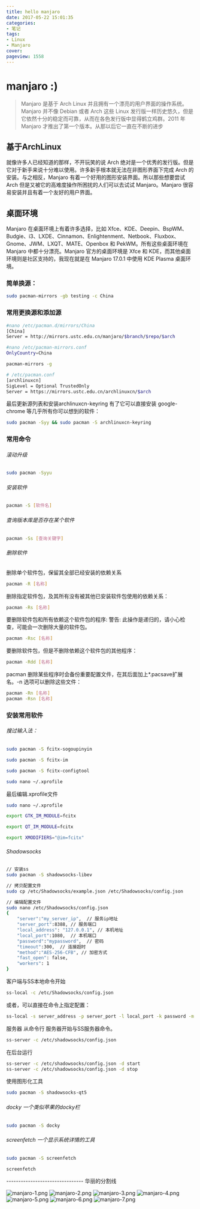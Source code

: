```yaml
---
title: hello manjaro
date: 2017-05-22 15:01:35
categories:
- 笔记
tags:
- Linux
- Manjaro
cover: 
pageview: 1558
---
```


# manjaro :)

>Manjaro 是基于 Arch Linux 并且拥有一个漂亮的用户界面的操作系统。 Manjaro 并不像 Debian 或者 Arch 这些 Linux 发行版一样历史悠久，但是它依然十分的稳定而可靠，从而在各色发行版中显得鹤立鸡群。2011 年 Manjaro 才推出了第一个版本。从那以后它一直在不断的进步

## 基于ArchLinux
就像许多人已经知道的那样，不开玩笑的说 Arch 绝对是一个优秀的发行版。但是它对于新手来说十分难以使用。许多新手根本就无法在非图形界面下完成 Arch 的安装。与之相反，Manjaro 有着一个好用的图形安装界面。所以那些想要尝试 Arch 但是又被它的高难度操作所困扰的人们可以去试试 Manjaro。Manjaro 很容易安装并且有着一个友好的用户界面。

## 桌面环境
Manjaro 在桌面环境上有着许多选择，比如 Xfce、KDE、Deepin、BspWM、Budgie、i3、LXDE、Cinnamon、Enlightenment、Netbook、Fluxbox、Gnome、JWM、LXQT、MATE、Openbox 和 PekWM。所有这些桌面环境在 Manjaro 中都十分漂亮。Manjaro 官方的桌面环境是 Xfce 和 KDE，而其他桌面环境则是社区支持的，我现在就是在 Manjaro 17.0.1 中使用 KDE Plasma 桌面环境。


### 简单换源：
```bash
sudo pacman-mirrors -gb testing -c China
```

### 常用更换源和添加源
```bash
#nano /etc/pacman.d/mirrors/China
[China]
Server = http://mirrors.ustc.edu.cn/manjaro/$branch/$repo/$arch

#nano /etc/pacman-mirrors.conf
OnlyCountry=China

pacman-mirrors -g
```

```bash
# /etc/pacman.conf
[archlinuxcn]
SigLevel = Optional TrustedOnly
Server = https://mirrors.ustc.edu.cn/archlinuxcn/$arch
```

最后更新源列表和安装archlinuxcn-keyring 有了它可以直接安装 google-chrome 等几乎所有你可以想到的软件：
```bash
sudo pacman -Syy && sudo pacman -S archlinuxcn-keyring
```

### 常用命令

###### 滚动升级
```bash
sudo pacman -Syyu
```

###### 安装软件
```bash
pacman -S [软件名]
```

###### 查询版本库是否存在某个软件
```bash
pacman -Ss [查询关键字]
```

###### 删除软件

删除单个软件包，保留其全部已经安装的依赖关系
```bash
pacman -R [名称]
```

删除指定软件包，及其所有没有被其他已安装软件包使用的依赖关系：
```bash
pacman -Rs [名称]
```

要删除软件包和所有依赖这个软件包的程序: 警告: 此操作是递归的，请小心检查，可能会一次删除大量的软件包。
```bash
pacman -Rsc [名称]
```

要删除软件包，但是不删除依赖这个软件包的其他程序：
```bash
pacman -Rdd [名称]
```

pacman 删除某些程序时会备份重要配置文件，在其后面加上*.pacsave扩展名。-n 选项可以删除这些文件：
```bash
pacman -Rn [名称]
pacman -Rsn [名称]
```

### 安装常用软件

###### 搜过输入法：

```bash
sudo pacman -S fcitx-sogoupinyin

sudo pacman -S fcitx-im

sudo pacman -S fcitx-configtool

sudo nano ~/.xprofile
```

最后编辑.xprofile文件

```bash
sudo nano ~/.xprofile

export GTK_IM_MODULE=fcitx

export QT_IM_MODULE=fcitx

export XMODIFIERS="@im=fcitx"
```

###### Shadowsocks

```bash
// 安装ss
sudo pacman -S shadowsocks-libev

// 拷贝配置文件
sudo cp /etc/Shadowsocks/example.json /etc/Shadowsocks/config.json

// 编辑配置文件
sudo nano /etc/Shadowsocks/config.json
{
    "server":"my_server_ip",  // 服务ip地址
    "server_port":8388, // 服务端口
    "local_address": "127.0.0.1", // 本机地址
    "local_port":1080,  // 本机端口
    "password":"mypassword",  // 密码
    "timeout":300,  // 连接超时
    "method":"AES-256-CFB", // 加密方式
    "fast_open": false,
    "workers": 1
}
```

客户端与SS本地命令开始

```bash
ss-local -c /etc/Shadowsocks/config.json
```

或者，可以直接在命令上指定配置：

```bash
ss-local -s server_address -p server_port -l local_port -k password -m encryption_method
```

服务器 从命令行 服务器开始与SS服务器命令。

```bash
ss-server -c /etc/shadowsocks/config.json
```

在后台运行

```bash
ss-server -c /etc/shadowsocks/config.json -d start
ss-server -c /etc/shadowsocks/config.json -d stop
```

使用图形化工具

```bash
sudo pacman -S shadowsocks-qt5
```

###### docky 一个类似苹果的docky栏

```bash
sudo pacman -S docky
```

###### screenfetch 一个显示系统详情的工具

```bash
sudo pacman -S screenfetch

screenfetch
```

-------------------------------- 华丽的分割线


![manjaro-1.png](///qiniu.miiiku.xyz/manjaro-1.png)
![manjaro-2.png](///qiniu.miiiku.xyz/manjaro-2.png)
![manjaro-3.png](///qiniu.miiiku.xyz/manjaro-3.png)
![manjaro-4.png](///qiniu.miiiku.xyz/manjaro-4.png)
![manjaro-5.png](///qiniu.miiiku.xyz/manjaro-5.png)
![manjaro-6.png](///qiniu.miiiku.xyz/manjaro-6.png)
![manjaro-7.png](///qiniu.miiiku.xyz/manjaro-7.png)




